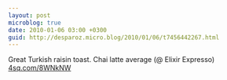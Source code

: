 ```yaml
---
layout: post
microblog: true
date: 2010-01-06 03:00 +0300
guid: http://desparoz.micro.blog/2010/01/06/t7456442267.html
---
```

Great Turkish raisin toast. Chai latte average (@ Elixir Expresso) [4sq.com/8WNkNW](http://4sq.com/8WNkNW)
